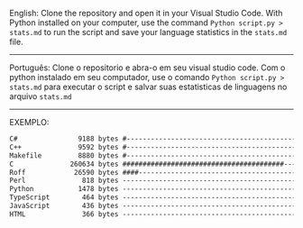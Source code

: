 English: Clone the repository and open it in your Visual Studio Code. With Python installed on your computer, use the command ``Python script.py > stats.md`` to
run the script and save your language statistics in the ``stats.md`` file.

-----------------------------------------------------------------------------------------------------------------------------------------------------------------

Português: Clone o repositorio e abra-o em seu visual studio code. Com o python instalado em seu computador, use o comando ``Python script.py > stats.md`` para
executar o script e salvar suas estatisticas de linguagens no arquivo ``stats.md``

------------------------------------------------------------------------------------------------------------------------------------------------------------------

EXEMPLO:
```txt
C#               9188 bytes #-------------------------------------------------   2.89%
C++              9592 bytes #-------------------------------------------------   3.01%
Makefile         8880 bytes #-------------------------------------------------   2.79%
C              260634 bytes ########################################----------  81.85%
Roff            26590 bytes ####----------------------------------------------   8.35%
Perl              818 bytes --------------------------------------------------   0.26%
Python           1478 bytes --------------------------------------------------   0.46%
TypeScript        464 bytes --------------------------------------------------   0.15%
JavaScript        436 bytes --------------------------------------------------   0.14%
HTML              366 bytes --------------------------------------------------   0.11%
```
